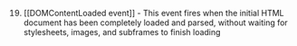19. [[DOMContentLoaded event]] - This event fires when the initial HTML document has been completely loaded and parsed, without waiting for stylesheets, images, and subframes to finish loading